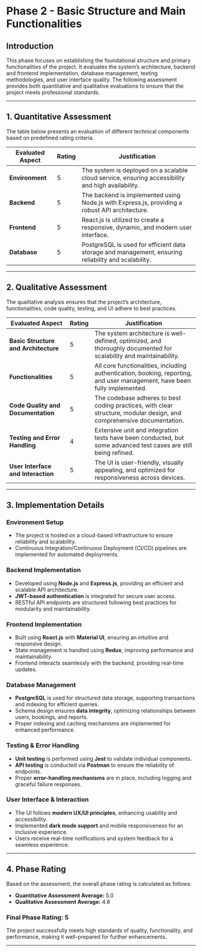 # Phase 2 - Basic Structure and Main Functionalities

## Introduction
This phase focuses on establishing the foundational structure and primary functionalities of the project. It evaluates the system’s architecture, backend and frontend implementation, database management, testing methodologies, and user interface quality. The following assessment provides both quantitative and qualitative evaluations to ensure that the project meets professional standards.

---

## 1. Quantitative Assessment
The table below presents an evaluation of different technical components based on predefined rating criteria.

| **Evaluated Aspect** | **Rating** | **Justification** |
|------------------|--------|--------------|
| **Environment** | 5 | The system is deployed on a scalable cloud service, ensuring accessibility and high availability. |
| **Backend** | 5 | The backend is implemented using Node.js with Express.js, providing a robust API architecture. |
| **Frontend** | 5 | React.js is utilized to create a responsive, dynamic, and modern user interface. |
| **Database** | 5 | PostgreSQL is used for efficient data storage and management, ensuring reliability and scalability. |

---

## 2. Qualitative Assessment
The qualitative analysis ensures that the project’s architecture, functionalities, code quality, testing, and UI adhere to best practices.

| **Evaluated Aspect** | **Rating** | **Justification** |
|------------------|--------|--------------|
| **Basic Structure and Architecture** | 5 | The system architecture is well-defined, optimized, and thoroughly documented for scalability and maintainability. |
| **Functionalities** | 5 | All core functionalities, including authentication, booking, reporting, and user management, have been fully implemented. |
| **Code Quality and Documentation** | 5 | The codebase adheres to best coding practices, with clear structure, modular design, and comprehensive documentation. |
| **Testing and Error Handling** | 4 | Extensive unit and integration tests have been conducted, but some advanced test cases are still being refined. |
| **User Interface and Interaction** | 5 | The UI is user-friendly, visually appealing, and optimized for responsiveness across devices. |

---

## 3. Implementation Details

### **Environment Setup**
- The project is hosted on a cloud-based infrastructure to ensure reliability and scalability.
- Continuous Integration/Continuous Deployment (CI/CD) pipelines are implemented for automated deployments.

### **Backend Implementation**
- Developed using **Node.js** and **Express.js**, providing an efficient and scalable API architecture.
- **JWT-based authentication** is integrated for secure user access.
- RESTful API endpoints are structured following best practices for modularity and maintainability.

### **Frontend Implementation**
- Built using **React.js** with **Material UI**, ensuring an intuitive and responsive design.
- State management is handled using **Redux**, improving performance and maintainability.
- Frontend interacts seamlessly with the backend, providing real-time updates.

### **Database Management**
- **PostgreSQL** is used for structured data storage, supporting transactions and indexing for efficient queries.
- Schema design ensures **data integrity**, optimizing relationships between users, bookings, and reports.
- Proper indexing and caching mechanisms are implemented for enhanced performance.

### **Testing & Error Handling**
- **Unit testing** is performed using **Jest** to validate individual components.
- **API testing** is conducted via **Postman** to ensure the reliability of endpoints.
- Proper **error-handling mechanisms** are in place, including logging and graceful failure responses.

### **User Interface & Interaction**
- The UI follows **modern UX/UI principles**, enhancing usability and accessibility.
- Implemented **dark mode support** and mobile responsiveness for an inclusive experience.
- Users receive real-time notifications and system feedback for a seamless experience.

---

## 4. Phase Rating
Based on the assessment, the overall phase rating is calculated as follows:

- **Quantitative Assessment Average:** 5.0
- **Qualitative Assessment Average:** 4.8

### **Final Phase Rating: 5**

The project successfully meets high standards of quality, functionality, and performance, making it well-prepared for further enhancements.

---
